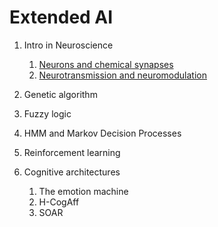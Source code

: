 # Extended AI

1. Intro in Neuroscience
    1. [Neurons and chemical synapses](../affective_computing_course/neurons_and_chemical_synapses.md)
    1. [Neurotransmission and neuromodulation](../1/affective_computing_course/neurotransmission.md)
1. Genetic algorithm
1. Fuzzy logic
1. HMM and Markov Decision Processes
1. Reinforcement learning

1. Cognitive architectures
   1. The emotion machine
   1. H-CogAff
   1. SOAR
